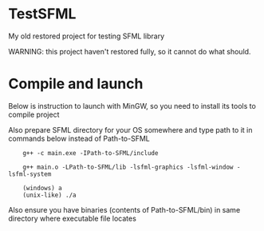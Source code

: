 # TestSFML
My old restored project for testing SFML library

WARNING: this project haven't restored fully, so it cannot do what should.

Compile and launch
==============================

Below is instruction to launch with MinGW, so you need to install its tools to compile project

Also prepare SFML directory for your OS somewhere and type path to it in commands below instead of Path-to-SFML

```
    g++ -c main.exe -IPath-to-SFML/include

    g++ main.o -LPath-to-SFML/lib -lsfml-graphics -lsfml-window -lsfml-system

    (windows) a
    (unix-like) ./a
```

Also ensure you have binaries (contents of Path-to-SFML/bin) in same directory where executable file locates
